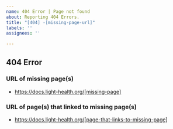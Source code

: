 ```yaml
---
name: 404 Error | Page not found
about: Reporting 404 Errors.
title: "[404] -[missing-page-url]"
labels: ''
assignees: ''

---
```


## 404 Error

### URL of missing page(s)
- https://docs.light-health.org/[missing-page]

### URL of page(s) that linked to missing page(s)
- https://docs.light-health.org/[page-that-links-to-missing-page]
